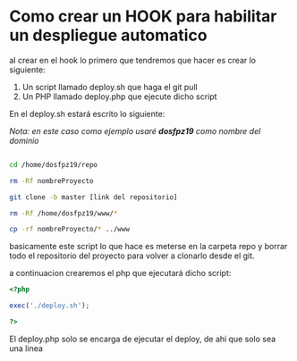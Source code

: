 # Como crear un HOOK para habilitar un despliegue automatico 

<!---parte de Iñaki---->
al crear en el hook lo primero que tendremos que hacer es crear lo siguiente:
1.  Un script llamado deploy.sh que haga el git pull
2. Un PHP llamado deploy.php que ejecute dicho script

En el deploy.sh estará escrito lo siguiente:

*Nota: en este caso como ejemplo usaré __dosfpz19__ como nombre del dominio*
```bash

cd /home/dosfpz19/repo

rm -Rf nombreProyecto

git clone -b master [link del repositorio]

rm -Rf /home/dosfpz19/www/*

cp -rf nombreProyecto/* ../www
```

basicamente este script lo que hace es meterse en la carpeta repo y borrar todo el repositorio del proyecto para volver a clonarlo desde el git.

a continuacion crearemos el php que ejecutará dicho script:

```php
<?php

exec('./deploy.sh');

?>
```

El deploy.php solo se encarga de ejecutar el deploy, de ahi que solo sea una linea


